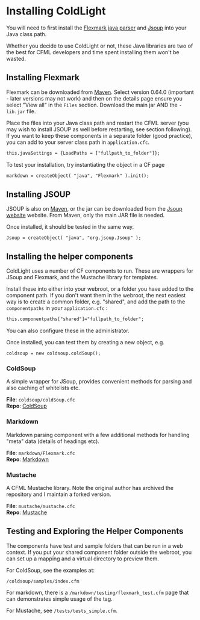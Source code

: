 # Installing ColdLight

You will need to first install the [Flexmark java parser](https://github.com/vsch/flexmark-java) and [Jsoup](https://jsoup.org/) into your Java class path.

Whether you decide to use ColdLight or not, these Java libraries are two of the best for CFML developers and time spent installing them won't be wasted.

## Installing Flexmark

Flexmark can be downloaded from [Maven](https://mvnrepository.com/artifact/com.vladsch.flexmark/flexmark-all). Select version 0.64.0 (important - later versions may not work) and then on the details page ensure you select "View all" in the `Files` section. Download the main jar AND the `-lib.jar` file.

Place the files into your Java class path and restart the CFML server (you may wish to install JSOUP as well before restarting, see section following). If you want to keep these components in a separate folder (good practice), you can add to your server class path in `application.cfc`.

```cfc
this.javaSettings = {LoadPaths = ["fullpath_to_folder"]};
```

To test your installation, try instantiating the object in a CF page

```cfc
markdown = createObject( "java", "Flexmark" ).init();
```

## Installing JSOUP

JSOUP is also on [Maven](https://mvnrepository.com/artifact/org.jsoup/jsoup), or the jar can be downloaded from the [Jsoup website](https://jsoup.org/) website. From Maven, only the main JAR file is needed.

Once installed, it should be tested in the same way.

```
Jsoup = createObject( "java", "org.jsoup.Jsoup" );
```

## Installing the helper components

ColdLight uses a number of CF components to run. These are wrappers for JSoup and Flexmark, and the Mustache library for templates.

Install these into either into your webroot, or a folder you have added to the component path. If you don't want them in the webroot, the next easiest way is to create a common folder, e.g. "shared", and add the path to the `componentpaths` in your `application.cfc` :    

```cfc
this.componentpaths["shared"]="fullpath_to_folder";
```

You can also configure these in the administrator.

Once installed, you can test them by creating a new object, e.g.

```
coldsoup = new coldsoup.coldSoup();
```

### ColdSoup

A simple wrapper for JSoup, provides convenient methods for parsing and also caching of whitelists etc.

**File**: `coldsoup/coldSoup.cfc`<br>
**Repo**: [ColdSoup](https://github.com/tom-clik/coldsoup)

### Markdown

Markdown parsing component with a few additional methods for handling "meta" data (details of headings etc).

**File**: `markdown/Flexmark.cfc`<br>
**Repo**: [Markdown](https://github.com/tom-clik/markdown)

### Mustache

A CFML Mustache library. Note the original author has archived the repository and I maintain a forked version.

**File**: `mustache/mustache.cfc`<br>
**Repo**: [Mustache](https://github.com/tom-clik/mustache)

## Testing and Exploring the Helper Components

The components have test and sample folders that can be run in a web context. If you put your shared component folder outside the webroot, you can set up a mapping and a virtual directory to preview them.

For ColdSoup, see the examples at:

```
/coldsoup/samples/index.cfm
```

For markdown, there is a `/markdown/testing/flexmark_test.cfm` page that can demonstrates simple usage of the tag.

For Mustache, see `/tests/tests_simple.cfm`.

